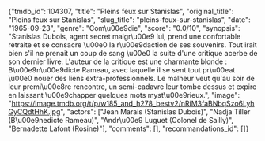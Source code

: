 {"tmdb_id": 104307, "title": "Pleins feux sur Stanislas", "original_title": "Pleins feux sur Stanislas", "slug_title": "pleins-feux-sur-stanislas", "date": "1965-09-23", "genre": "Com\u00e9die", "score": "0.0/10", "synopsis": "Stanislas Dubois, agent secret malgr\u00e9 lui, prend une confortable retraite et se consacre \u00e0 la r\u00e9daction de ses souvenirs. Tout irait bien s'il ne prenait un coup de sang \u00e0 la suite d'une critique acerbe de son dernier livre. L'auteur de la critique est une charmante blonde : B\u00e9n\u00e9dicte Rameau, avec laquelle il se sent tout pr\u00eat \u00e0 nouer des liens extra-professionnels. Le malheur veut qu'au soir de leur premi\u00e8re rencontre, un semi-cadavre leur tombe dessus et expire en laissant \u00e9chapper quelques mots myst\u00e9rieux.", "image": "https://image.tmdb.org/t/p/w185_and_h278_bestv2/nRiM3faBNbqSzo6LyhGyCQdtHhK.jpg", "actors": ["Jean Marais (Stanislas Dubois)", "Nadja Tiller (B\u00e9nedicte Rameau)", "Andr\u00e9 Luguet (Colonel de Sailly)", "Bernadette Lafont (Rosine)"], "comments": [], "recommandations_id": []}
